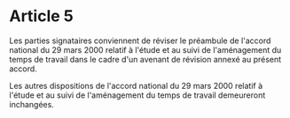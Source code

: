 # Article 5

Les parties signataires conviennent de réviser le préambule de l'accord national du 29 mars 2000 relatif à l'étude et au suivi de l'aménagement du temps de travail dans le cadre d'un avenant de révision annexé au présent accord.

Les autres dispositions de l'accord national du 29 mars 2000 relatif à l'étude et au suivi de l'aménagement du temps de travail demeureront inchangées.

